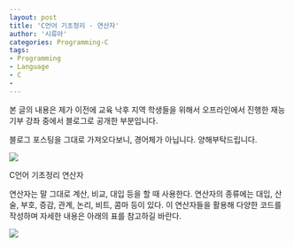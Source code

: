 ```yaml
---
layout: post
title: 'C언어 기초정리 - 연산자'
author: '시류아'
categories: Programming-C
tags:
- Programming
- Language
- C
-
---
```



<script> location.href='https://cafe.naver.com/develoid/701330' ; </script>

<p>  <p></p>
 </p>
 <p><p>본 글의 내용은 제가 이전에 교육 낙후 지역 학생들을 위해서 오프라인에서 진행한 재능기부 강좌 중에서 블로그로 공개한 부분입니다.</p>
<p>블로그 포스팅을 그대로 가져오다보니, 경어체가 아닙니다. 양해부탁드립니다.</p>
</p>
<p>  <p>   <img src="https://dthumb-phinf.pstatic.net/?src=%22http%3A%2F%2Fblogfiles.naver.net%2FMjAxNzAxMThfMTI3%2FMDAxNDg0Njk5MjIyNDI2.S5gHqAB6mwWWRFUxY4sQdXTKkOctZWlWAg-MoLWD_5cg.ep_4BdKGf5NY_RMatnxcTxB1Nl9__Kpg-r9OptybMYAg.PNG.searphiel9%2Fc.png%22&amp;type=cafe_wa740">  </p>
 </p>
 <p>  <p>   <p>   C언어 기초정리   연산자  </p>
  </p>
 </p>
 <p>  <p>연산자는 말 그대로 계산, 비교, 대입 등을 할 때 사용한다. 연산자의 종류에는 대입, 산술, 부호, 증감, 관계, 논리, 비트, 콤마 등이 있다. 이 연산자들을 활용해 다양한 코드를 작성하며 자세한 내용은 아래의 표를 참고하길 바란다.</p>
 </p>
 <p>  <p>   <img src="https://dthumb-phinf.pstatic.net/?src=%22http%3A%2F%2Fblogfiles.naver.net%2FMjAxNzAxMThfMjA5%2FMDAxNDg0Njk5Mjk3ODk5.h3rMcWTtoOL1ofL6VZNi1dBIjDVU1oGtCyuikWM2n9Qg.nqodDDOFRnTJIuwjCNvEvcIwsd1_hQSGNbCtYrW0HGAg.PNG.searphiel9%2F%25EA%25B7%25B8%25EB%25A6%25BC1.png%22&amp;type=cafe_wa740">  </p>
 </p>
 <p>  <p></p>
 </p>


